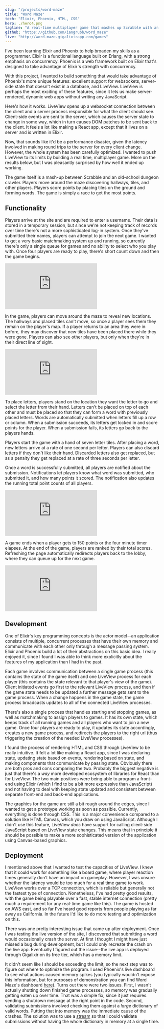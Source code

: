 ```yaml
---
slug: "/projects/word-maze"
title: "Word Maze"
tech: "Elixir, Phoenix, HTML, CSS"
hero: ./hero4.png
tagline: "A real-time multiplayer game that mashes up Scrabble with an old-school dungeon crawler."
github: "https://github.com/iangrubb/word_maze"
live: "http://word-maze.gigalixirapp.com/games"
---
```


I've been learning Elixir and Phoenix to help broaden my skills as a programmer. Elixir is a functional language built on Erlang, with a strong emphasis on concurrency. Phoenix is a web framework built on Elixir that's designed to take advantage of Elixir's strength with concurrency.

With this project, I wanted to build something that would take advantage of Phoenix's more unique features: excellent support for websockets, server-side state that doesn't exist in a database, and LiveView. LiveView is perhaps the most exciting of these features, since it lets us make server-rendered, dynamic web apps without writing any JavaScript.

Here's how it works. LiveView opens up a websocket connection between the client and a server process responsible for what the client should see. Client-side events are sent to the server, which causes the server state to change in some way, which in turn causes DOM patches to be sent back to the client. It feels a lot like making a React app, except that it lives on a server and is written in Elixir.

Now, that sounds like it'd be a performance disaster, given the latency involved in making round trips to the server for every client change. However, the whole system has been carefully optimized. I wanted to push LiveView to its limits by building a real time, multiplayer game. More on the results below, but I was pleasantly surprised by how well it ended up working.

The game itself is a mash-up between Scrabble and an old-school dungeon crawler. Players move around the maze discovering hallways, tiles, and other players. Players score points by placing tiles on the ground and forming words. The game is simply a race to get the most points.

## Functionality

Players arrive at the site and are required to enter a username. Their data is stored in a temporary session, but since we're not keeping track of records over time there's not a more sophisticated log-in system. Once they've submitted their names, players can attempt to join the next game. I wanted to get a very basic matchmaking system up and running, so currently there's only a single queue for games and no ability to select who you play with. Once four players are ready to play, there's short count down and then the game begins.

<iframe src="https://player.vimeo.com/video/450868861" title="Match Making" vratio="57" frameborder="0" allow="autoplay; fullscreen" allowfullscreen></iframe>

In the game, players can move around the maze to reveal new locations. The hallways and placed tiles can't move, so once a player sees them they remain on the player's map. If a player returns to an area they were in before, they may discover that new tiles have been placed there while they were gone. Players can also see other players, but only when they're in their direct line of sight.

<iframe src="https://player.vimeo.com/video/450868994" title="Movement and Field of View" vratio="57" frameborder="0" allow="autoplay; fullscreen" allowfullscreen></iframe>

To place letters, players stand on the location they want the letter to go and select the letter from their hand. Letters can't be placed on top of each other and must be placed so that they can form a word with previously placed letters. Words are automatically submitted when letters fill up a row or column. When a submission succeeds, its letters get locked in and score points for the player. When a submission fails, its letters go back to the players hands.

Players start the game with a hand of seven letter tiles. After placing a word, new letters arrive at a rate of one second per letter. Players can also discard letters if they don't like their hand. Discarded letters also get replaced, but as a penalty they get replaced at a rate of three seconds per letter.

Once a word is successfully submitted, all players are notified about the submission. Notifications let players know what word was submitted, who submitted it, and how many points it scored. The notification also updates the running total point counts of all players.

<iframe src="https://player.vimeo.com/video/450869028" title="Letter Placement and Notifications" vratio="57" frameborder="0" allow="autoplay; fullscreen" allowfullscreen></iframe>

A game ends when a player gets to 150 points or the four minute timer elapses. At the end of the game, players are ranked by their total scores. Refreshing the page automatically redirects players back to the lobby, where they can queue up for the next game.

<iframe src="https://player.vimeo.com/video/450869061" title="Game Ending" vratio="57"  frameborder="0" allow="autoplay; fullscreen" allowfullscreen></iframe>


## Development

One of Elixir's key programming concepts is the actor model--an application consists of multiple, concurrent processes that have their own memory and communicate with each other only through a message passing system. Elixir and Phoenix build a lot of their abstractions on this basic idea. I really enjoyed it, since I found I was able to think more explicitly about the features of my application than I had in the past.

Each game involves communication between a single game process (this contains the state of the game itself) and one LiveView process for each player (this contains the state relevant to that player's view of the game). Client initiated events go first to the relevant LiveView process, and then if the game state needs to be updated a further message gets sent to the game process. When a change happens in the game state, the game process broadcasts updates to all of the connected LiveView processes.

There's also a single process that handles starting and stopping games, as well as matchmaking to assign players to games. It has its own state, which keeps track of all running games and all players who want to join a new game. Once four players are ready to play, it updates its state accordingly, creates a new game process, and redirects the players to the right url (thus triggering the creation of the needed LiveView processes).

I found the process of rendering HTML and CSS through LiveView to be really intuitive. It felt a lot like making a React app, since I was declaring state, updating state based on events, rendering based on state, and making components that communicate by passing state. Obviously there are both pros and cons comparing the two. Probably the biggest negative is just that there's a *way* more developed ecosystem of libraries for React than for LiveView. The two main positives were being able to program a front-end using Elixir (which I find to be a bit more expressive than JavaScript) and not having to deal with keeping state updated and consistent between separate front-end and back-end applications.

The graphics for the game are still a bit rough around the edges, since I wanted to get a prototype working as soon as possible. Currently, everything is done through CSS. This is a major convenience compared to a solution like HTML Canvas, which you draw on using JavaScript. Although I didn't use this feature, LiveView *does* have support for calling client-side JavaScript based on LiveView state changes. This means that in principle it should be possible to make a more sophisticated version of the application using Canvas-based graphics.



## Deployment

I mentioned above that I wanted to test the capacities of LiveView. I knew that it could work for something like a board game, where player reaction times generally don't have an impact on gameplay. However, I was unsure whether the latency would be too much for a real time game to work. LiveView works over a TCP connection, which is reliable but generally not the fastest type of connection. Nonetheless, I've had pretty good results, with the game being playable over a fast, stable internet connection (pretty much a requirement for any real-time game like this). The game is hosted on AWS east, and so far I've heard good reports from people playing as far away as California. In the future I'd like to do more testing and optimization on this.

There was one pretty interesting issue that came up after deployment. Once I was testing the live version of the site, I discovered that submitting a word would occasionally crash the server. At first I thought I might have just missed a bug during development, but I could only recreate the crash on the live app. Eventually I figured out the issue--the live app is deployed through Gigalixir on its free tier, which has a memory limit.

It didn't seem like I should be exceeding the limit, so the next step was to figure out where to optimize the program. I used Phoenix's live dashboard to see what actions caused memory spikes (you typically wouldn't expose this information, but for purposes of demonstration you can find Word Maze's dashboard [here](http://word-maze.gigalixirapp.com/dashboard)). Turns out there were two issues. First, I wasn't actually shutting down finished game processes, so memory was gradually getting eaten up over time. That was a simple fix, since it just requires sending a shutdown message at the right point in the code. Second, validating submissions involved checking them against a *large* dictionary of valid words. Putting that into memory was the immediate cause of the crashes. The solution was to use a [stream](https://hexdocs.pm/elixir/Stream.html) so that I could validate submissions without having the whole dictionary in memory at a single time.